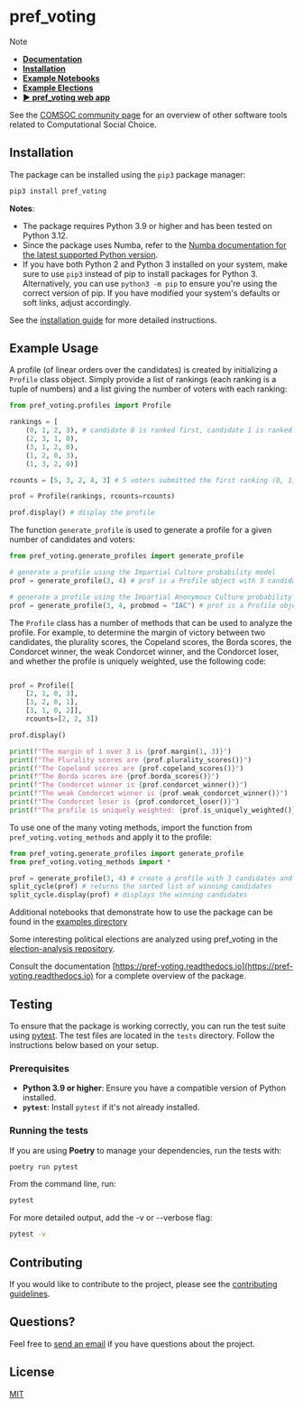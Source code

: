 pref_voting
==========

> [!NOTE]
> - [**Documentation**](https://pref-voting.readthedocs.io/)
> - [**Installation**](https://pref-voting.readthedocs.io/en/latest/installation.html)  
> - [**Example Notebooks**](https://github.com/voting-tools/pref_voting/tree/main/examples)  
> - [**Example Elections**](https://github.com/voting-tools/election-analysis)
> - [**► pref_voting web app**](https://pref.tools/pref_voting/)

See the [COMSOC community page](https://comsoc-community.org/tools) for an overview of other software tools related to Computational Social Choice.

## Installation

The package can be installed using the ``pip3`` package manager:

```bash
pip3 install pref_voting
```
**Notes**: 
* The package requires Python 3.9 or higher and has been tested on Python 3.12.
* Since the package uses Numba, refer to the [Numba documentation for the latest supported Python version](https://numba.readthedocs.io/en/stable/user/installing.html#version-support-information).
* If you have both Python 2 and Python 3 installed on your system, make sure to use ``pip3`` instead of pip to install packages for Python 3. Alternatively, you can use ``python3 -m pip`` to ensure you're using the correct version of pip. If you have modified your system's defaults or soft links, adjust accordingly.

See the [installation guide](https://pref-voting.readthedocs.io/en/latest/installation.html) for more detailed instructions.

## Example Usage

A profile (of linear orders over the candidates) is created by initializing a `Profile` class object.  Simply provide a list of rankings (each ranking is a tuple of numbers) and a list giving the number of voters with each ranking:

```python
from pref_voting.profiles import Profile

rankings = [
    (0, 1, 2, 3), # candidate 0 is ranked first, candidate 1 is ranked second, candidate 2 is ranked 3rd, and candidate 3 is ranked last.
    (2, 3, 1, 0), 
    (3, 1, 2, 0), 
    (1, 2, 0, 3), 
    (1, 3, 2, 0)]

rcounts = [5, 3, 2, 4, 3] # 5 voters submitted the first ranking (0, 1, 2, 3), 3 voters submitted the second ranking, and so on.

prof = Profile(rankings, rcounts=rcounts)

prof.display() # display the profile
```

The function `generate_profile` is used to generate a profile for a given number of candidates and voters:  

```python
from pref_voting.generate_profiles import generate_profile

# generate a profile using the Impartial Culture probability model
prof = generate_profile(3, 4) # prof is a Profile object with 3 candidates and 4 voters

# generate a profile using the Impartial Anonymous Culture probability model
prof = generate_profile(3, 4, probmod = "IAC") # prof is a Profile object with 3 candidates and 4 voters 
```

The `Profile` class has a number of methods that can be used to analyze the profile. For example, to determine the margin of victory between two candidates, the plurality scores, the Copeland scores, the Borda scores, the Condorcet winner, the weak Condorcet winner, and the Condorcet loser, and whether the profile is uniquely weighted, use the following code:

```python

prof = Profile([
    [2, 1, 0, 3], 
    [3, 2, 0, 1], 
    [3, 1, 0, 2]], 
    rcounts=[2, 2, 3])

prof.display()

print(f"The margin of 1 over 3 is {prof.margin(1, 3)}")
print(f"The Plurality scores are {prof.plurality_scores()}")
print(f"The Copeland scores are {prof.copeland_scores()}")
print(f"The Borda scores are {prof.borda_scores()}")
print(f"The Condorcet winner is {prof.condorcet_winner()}")
print(f"The weak Condorcet winner is {prof.weak_condorcet_winner()}")
print(f"The Condorcet loser is {prof.condorcet_loser()}")
print(f"The profile is uniquely weighted: {prof.is_uniquely_weighted()}")

```

To use one of the many voting methods, import the function from `pref_voting.voting_methods` and apply it to the profile: 

```python
from pref_voting.generate_profiles import generate_profile
from pref_voting.voting_methods import *

prof = generate_profile(3, 4) # create a profile with 3 candidates and 4 voters
split_cycle(prof) # returns the sorted list of winning candidates
split_cycle.display(prof) # displays the winning candidates

```

Additional notebooks that demonstrate how to use the package can be found in the [examples directory](https://github.com/voting-tools/pref_voting/tree/main/examples)

Some interesting political elections are analyzed using pref_voting in the [election-analysis repository](https://github.com/voting-tools/election-analysis).

Consult the documentation [https://pref-voting.readthedocs.io](https://pref-voting.readthedocs.io) for a complete overview of the package. 


## Testing
 
To ensure that the package is working correctly, you can run the test suite using [pytest](https://docs.pytest.org/en/stable/). The test files are located in the `tests` directory. Follow the instructions below based on your setup.

### Prerequisites

- **Python 3.9 or higher**: Ensure you have a compatible version of Python installed.
- **`pytest`**: Install `pytest` if it's not already installed.

### Running the tests

If you are using **Poetry** to manage your dependencies, run the tests with:

```bash
poetry run pytest

```
 
From the command line, run:

```bash
pytest
```

For more detailed output, add the -v or --verbose flag:

```bash
pytest -v
```

## Contributing

If you would like to contribute to the project, please see the [contributing guidelines](CONTRIBUTING.md).

## Questions?

Feel free to [send an email](https://pacuit.org/) if you have questions about the project.

## License

[MIT](https://github.com/voting-tools/pref_voting/blob/main/LICENSE.txt)

